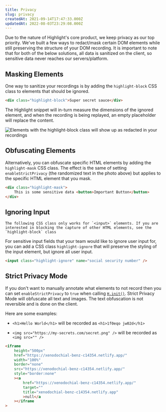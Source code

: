 ```yaml
---
title: Privacy
slug: privacy
createdAt: 2021-09-14T17:47:33.000Z
updatedAt: 2022-08-03T23:29:08.000Z
---
```


Due to the nature of Highlight's core product, we keep privacy as our top priority. We've built a few ways to redact/mask certain DOM elements while still preserving the structure of your DOM recording. It is important to note that for both of the below solutions, all data is sanitized on the client, so sensitive data never reaches our servers/platform.

## Masking Elements

One way to sanitize your recordings is by adding the `highlight-block` CSS class to elements that should be ignored.

```html
<div class="highlight-block">Super secret sauce</div>
```

The Highlight snippet will in-turn measure the dimensions of the ignored element, and when the recording is being replayed, an empty placeholder will replace the content.

![Elements with the highlight-block class will show up as redacted in your recordings](https://archbee-image-uploads.s3.amazonaws.com/XPwQFz8tul7ogqGkmtA0y/s3OAcyrUrqMsWXwDqT9Zj_aff29bb-kapture2021-03-25at140125.gif)

## Obfuscating Elements

Alternatively, you can obfuscate specific HTML elements by adding the `highlight-mask` CSS class. The effect is the same of setting `enableStrictPrivacy` (the randomized text in the photo above) but applies to the specific HTML element that you mask.

```html
<div class="highlight-mask">
	This is some sensitive data <button>Important Button</button>
</div>
```

## Ignoring Input
```hint
The following CSS class only works for `<input>` elements. If you are interested in blocking the capture of other HTML elements, see the `highlight-block` class 
```

For sensitive input fields that your team would like to ignore user input for, you can add a CSS class `highlight-ignore` that will preserve the styling of the input element, but ignore all user input.

```html
<input class="highlight-ignore" name="social security number" />
```

## Strict Privacy Mode

If you don't want to manually annotate what elements to not record then you can set `enableStrictPrivacy` to `true` when calling [`H.init()`](/session-replay/privacy). Strict Privacy Mode will obfuscate all text and images. The text obfuscation is not reversible and is done on the client.

Here are some examples:

-   `<h1>Hello World</h1>` will be recorded as `<h1>1f0eqo jw02d</h1>`

-   `<img src="https://my-secrets.com/secret.png" />` will be recorded as `<img src="" />`

```html
<iframe
	height="500px"
	href="https://xenodochial-benz-c14354.netlify.app/"
	width="100%"
	border="none"
	src="https://xenodochial-benz-c14354.netlify.app/"
	style="border:none"
	><a
		href="https://xenodochial-benz-c14354.netlify.app/"
		target=""
		title="xenodochial-benz-c14354.netlify.app"
		>null</a
	></iframe
>
```

